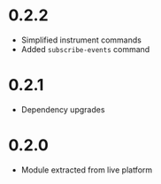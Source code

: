 # 0.2.2
- Simplified instrument commands
- Added `subscribe-events` command

# 0.2.1
- Dependency upgrades

# 0.2.0
- Module extracted from live platform
